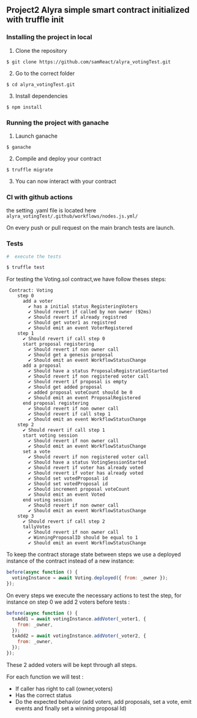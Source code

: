 ## Project2 Alyra simple smart contract initialized with truffle init

### Installing the project in local

1. Clone the repository

```
$ git clone https://github.com/samReact/alyra_votingTest.git
```

2. Go to the correct folder

```
$ cd alyra_votingTest.git
```

3. Install dependencies

```
$ npm install
```

### Running the project with ganache

1. Launch ganache

```
$ ganache
```

2. Compile and deploy your contract

```
$ truffle migrate
```

3. You can now interact with your contract

### CI with github actions

the setting .yaml file is located here
`alyra_votingTest/.github/workflows/nodes.js.yml/`

On every push or pull request on the main branch tests are launch.

### Tests

```bash
#  execute the tests

$ truffle test
```

For testing the Voting.sol contract,we have follow theses steps:

```
 Contract: Voting
    step 0
      add a voter
        ✔ has a initial status RegisteringVoters
        ✔ Should revert if called by non owner (92ms)
        ✔ Should revert if already registred
        ✔ Should get voter1 as registred
        ✔ Should emit an event VoterRegistered
    step 1
      ✔ Should revert if call step 0
      start proposal registering
        ✔ Should revert if non owner call
        ✔ Should get a genesis proposal
        ✔ Should emit an event WorkflowStatusChange
      add a proposal
        ✔ Should have a status ProposalsRegistrationStarted
        ✔ Should revert if non registered voter call
        ✔ Should revert if proposal is empty
        ✔ Should get added proposal
        ✔ added proposal voteCount should be 0
        ✔ Should emit an event ProposalRegistered
      end proposal registering
        ✔ Should revert if non owner call
        ✔ Should revert if call step 1
        ✔ Should emit an event WorkflowStatusChange
    step 2
      ✔ Should revert if call step 1
      start voting session
        ✔ Should revert if non owner call
        ✔ Should emit an event WorkflowStatusChange
      set a vote
        ✔ Should revert if non registered voter call
        ✔ Should have a status VotingSessionStarted
        ✔ Should revert if voter has already voted
        ✔ Should revert if voter has already voted
        ✔ Should set votedProposal id
        ✔ Should set votedProposal id
        ✔ Should increment proposal voteCount
        ✔ Should emit an event Voted
      end voting session
        ✔ Should revert if non owner call
        ✔ Should emit an event WorkflowStatusChange
    step 3
      ✔ Should revert if call step 2
      tallyVotes
        ✔ Should revert if non owner call
        ✔ WinningProposalID should be equal to 1
        ✔ Should emit an event WorkflowStatusChange

```

To keep the contract storage state between steps we use a deployed instance of the contract instead of a new instance:

```js
before(async function () {
  votingInstance = await Voting.deployed({ from: _owner });
});
```

On every steps we execute the necessary actions to test the step, for instance on step 0 we add 2 voters before tests :

```js
before(async function () {
  txAdd1 = await votingInstance.addVoter(_voter1, {
    from: _owner,
  });
  txAdd2 = await votingInstance.addVoter(_voter2, {
    from: _owner,
  });
});
```

These 2 added voters will be kept through all steps.

For each function we will test :

- If caller has right to call (owner,voters)
- Has the correct status
- Do the expected behavior (add voters, add proposals, set a vote, emit events and finally set a winning proposal Id)
